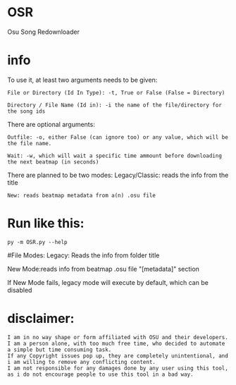# OSR
Osu Song Redownloader

# info
To use it, at least two arguments needs to be given:

	File or Directory (Id In Type): -t, True or False (False = Directory)

	Directory / File Name (Id in): -i the name of the file/directory for the song ids
There are optional arguments:

	Outfile: -o, either False (can ignore too) or any value, which will be the file name.

	Wait: -w, which will wait a specific time ammount before downloading the next beatmap (in seconds)
There are planned to be two modes:
	Legacy/Classic: reads the info from the title

	New: reads beatmap metadata from a(n) .osu file



# Run like this:
```
py -m OSR.py --help
```
#File Modes:
Legacy: Reads the info from folder title

New Mode:reads info from beatmap .osu file "[metadata]" section

If New Mode fails, legacy mode will execute by default, which can be disabled

# disclaimer:
	I am in no way shape or form affiliated with OSU and their developers. I am a person alone, with too much free time, who decided to automate a simple but time consuming task.
	If any Copyright issues pop up, they are completely unintentional, and i am willing to remove any conflicting content.
	I am not responsible for any damages done by any user using this tool, as i do not encourage people to use this tool in a bad way.
